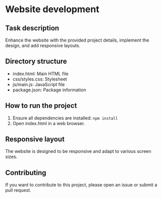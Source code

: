 
# Website development

## Task description
Enhance the website with the provided project details, implement the design, and add responsive layouts.

## Directory structure
- index.html: Main HTML file
- css/styles.css: Stylesheet
- js/main.js: JavaScript file
- package.json: Package information

## How to run the project
1. Ensure all dependencies are installed:
   `npm install`
2. Open index.html in a web browser.

## Responsive layout
The website is designed to be responsive and adapt to various screen sizes.

## Contributing
If you want to contribute to this project, please open an issue or submit a pull request.

